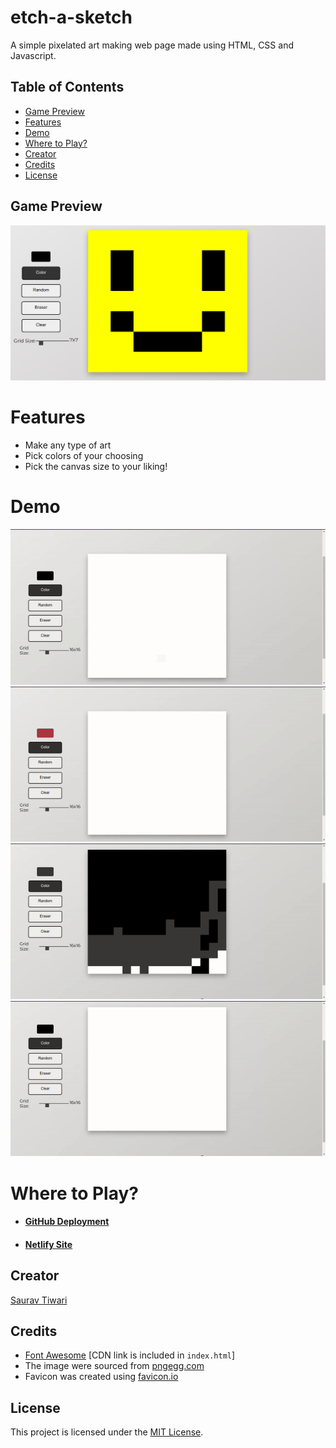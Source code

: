 # etch-a-sketch
A simple pixelated art making web page made using HTML, CSS and Javascript.

## Table of Contents
* [Game Preview](#game-preview)
* [Features](#features)
* [Demo](#demo)
* [Where to Play?](#where-to-play)
* [Creator](#creator)
* [Credits](#credits)
* [License](#license)

## Game Preview
![Happy-Face](./readme-files/sketch.png)

# Features
* Make any type of art
* Pick colors of your choosing
* Pick the canvas size to your liking!

# Demo
![Color-Picker](./readme-files/colorPicker.gif)
![Random-Color](./readme-files/randomColor.gif)
![Eraser](./readme-files/eraser.gif)
![Grid-Size-Adjust](./readme-files/gridSize.gif)

# Where to Play?
* #### [GitHub Deployment](https://saurav-png.github.io/etch-a-sketch/)
* #### [Netlify Site](https://saurav-etch-a-sketch.netlify.app/)

## Creator
[Saurav Tiwari](https://www.linkedin.com/in/saurav-md/)

## Credits
* [Font Awesome](https://fontawesome.com/) [CDN link is included in `index.html`]
* The image were sourced from [pngegg.com](https://www.pngegg.com)
* Favicon was created using [favicon.io](https://favicon.io/)

## License
This project is licensed under the [MIT License](https://choosealicense.com/licenses/mit/).

